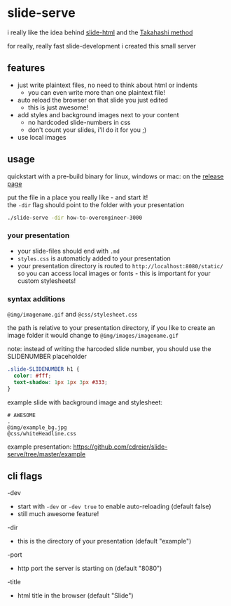 # slide-serve

i really like the idea behind [slide-html](https://github.com/trikita/slide-html) and the [Takahashi method](https://en.wikipedia.org/wiki/Takahashi_method)

for really, really fast slide-development i created this small server

## features

* just write plaintext files, no need to think about html or indents
  * you can even write more than one plaintext file!
* auto reload the browser on that slide you just edited
  * this is just awesome!
* add styles and background images next to your content
  * no hardcoded slide-numbers in css
  * don't count your slides, i'll do it for you ;)
* use local images

## usage

quickstart with a pre-build binary for linux, windows or mac: on the [release page](https://github.com/cdreier/slide-serve/releases)

put the file in a place you really like - and start it!  
the `-dir` flag should point to the folder with your presentation

``` bash
./slide-serve -dir how-to-overengineer-3000
```

### your presentation

* your slide-files should end with `.md` 
* `styles.css` is automaticly added to your presentation
* your presentation directory is routed to `http://localhost:8080/static/` so you can access local images or fonts - this is important for your custom stylesheets!

### syntax additions

`@img/imagename.gif` and `@css/stylesheet.css`

the path is relative to your presentation directory, if you like to create an image folder it would change to `@img/images/imagename.gif`

note: instead of writing the harcoded slide number, you should use the SLIDENUMBER placeholder

``` css
.slide-SLIDENUMBER h1 { 
  color: #fff; 
  text-shadow: 1px 1px 3px #333; 
}
```

example slide with background image and stylesheet:

```
# AWESOME
.
@img/example_bg.jpg
@css/whiteHeadline.css
```

example presentation: https://github.com/cdreier/slide-serve/tree/master/example

## cli flags

-dev  
* start with `-dev` or `-dev true` to enable auto-reloading (default false)
* still much awesome feature! 

-dir  
* this is the directory of your presentation (default "example")

-port 
* http port the server is starting on (default "8080")

-title 
* html title in the browser (default "Slide")